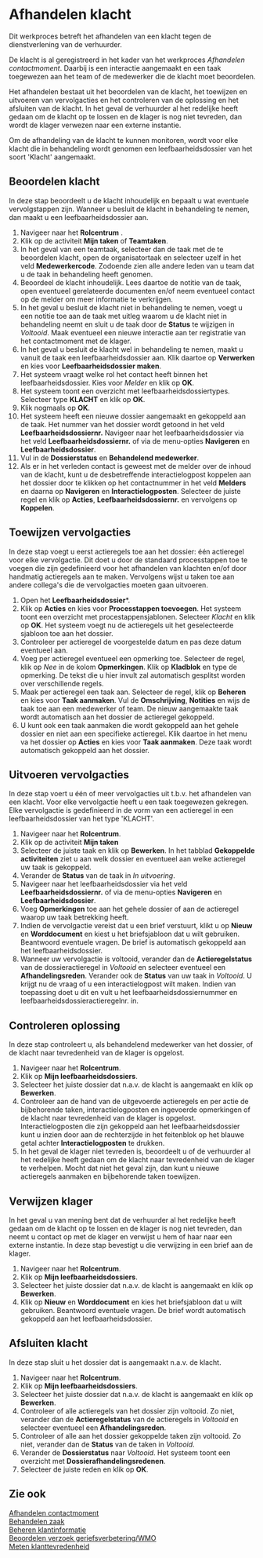 # Afhandelen klacht

Dit werkproces betreft het afhandelen van een klacht tegen de dienstverlening van de verhuurder. 

De klacht is al geregistreerd in het kader van het werkproces *Afhandelen contactmoment*. Daarbij is een interactie aangemaakt en een taak toegewezen aan het team of de medewerker die de klacht moet beoordelen. 

Het afhandelen bestaat uit het beoordelen van de klacht, het toewijzen en uitvoeren van vervolgacties en het controleren van de oplossing en het afsluiten van de klacht. In het geval de verhuurder al het redelijke heeft gedaan om de klacht op te lossen en de klager is nog niet tevreden, dan wordt de klager verwezen naar een externe instantie. 

Om de afhandeling van de klacht te kunnen monitoren, wordt voor elke klacht die in behandeling wordt genomen een leefbaarheidsdossier van het soort 'Klacht' aangemaakt. 

## Beoordelen klacht 
In deze stap beoordeelt u de klacht inhoudelijk en bepaalt u wat eventuele vervolgstappen zijn. Wanneer u besluit de klacht in behandeling te nemen, dan maakt u een leefbaarheidsdossier aan.

1. Navigeer naar het **Rolcentrum** . 
2. Klik op de activiteit **Mijn taken** of **Teamtaken**. 
3. In het geval van een teamtaak, selecteer dan de taak met de te beoordelen klacht, open de organisatortaak en selecteer uzelf in het veld **Medewerkercode**. Zodoende zien alle andere leden van u team dat u de taak in behandeling heeft genomen. 
4. Beoordeel de klacht inhoudelijk. Lees daartoe de notitie van de taak, open eventueel gerelateerde documenten en/of neem eventueel contact op de melder om meer informatie te verkrijgen.
5. In het geval u besluit de klacht niet in behandeling te nemen, voegt u een notitie toe aan de taak met uitleg waarom u de klacht niet in behandeling neemt en sluit u de taak door de **Status** te wijzigen in *Voltooid*. Maak eventueel een nieuwe interactie aan ter registratie van het contactmoment met de klager. 
6. In het geval u besluit de klacht wel in behandeling te nemen, maakt u vanuit de taak een leefbaarheidsdossier aan. Klik daartoe op **Verwerken** en kies voor **Leefbaarheidsdossier maken**. 
7. Het systeem vraagt welke rol het contact heeft binnen het leefbaarheidsdossier. Kies voor *Melder* en klik op **OK**. 
8. Het systeem toont een overzicht met leefbaarheidsdossiertypes. Selecteer type **KLACHT** en klik op **OK**.
9. Klik nogmaals op **OK**. 
10. Het systeem heeft een nieuwe dossier aangemaakt en gekoppeld aan de taak. Het nummer van het dossier wordt getoond in het veld **Leefbaarheidsdossiernr.** Navigeer naar het leefbaarheidsdossier via het veld **Leefbaarheidsdossiernr.** of via de menu-opties **Navigeren** en **Leefbaarheidsdossier**. 
11. Vul in de **Dossierstatus** en **Behandelend medewerker**.
12. Als er in het verleden contact is geweest met de melder over de inhoud van de klacht, kunt u de desbetreffende interactielogpost koppelen aan het dossier door te klikken op  het contactnummer in het veld **Melders** en daarna op **Navigeren** en **Interactielogposten**. Selecteer de juiste regel en klik op **Acties**, **Leefbaarheidsdossiernr.** en vervolgens op **Koppelen**.


## Toewijzen vervolgacties 
In deze stap voegt u eerst actieregels toe aan het dossier: één actieregel voor elke vervolgactie.  Dit doet u door de standaard processtappen toe te voegen die zijn gedefinieerd voor het afhandelen van klachten en/of door handmatig actieregels aan te maken. Vervolgens wijst u taken toe aan andere collega's die de vervolgacties moeten gaan uitvoeren. 

1. Open het **Leefbaarheidsdossier***. 
2. Klik op **Acties** en kies voor **Processtappen toevoegen**. Het systeem toont een overzicht met procestappensjablonen. Selecteer *Klacht* en klik op **OK**. Het systeem voegt nu de actieregels uit het geselecteerde sjabloon toe aan het dossier. 
3.  Controleer per actieregel de voorgestelde datum en pas deze datum eventueel aan. 
4. Voeg per actieregel eventueel een opmerking toe. Selecteer de regel, klik op *Nee* in de kolom **Opmerkingen**. Klik op **Kladblok** en type de opmerking.  De tekst die u hier invult zal automatisch gesplitst worden over verschillende regels.
5. Maak per actieregel een taak aan. Selecteer de regel, klik op **Beheren** en kies voor **Taak aanmaken**. Vul de **Omschrijving**, **Notities** en wijs de taak toe aan een medewerker of team. De nieuw aangemaakte taak wordt automatisch aan het dossier de actieregel gekoppeld.
6. U kunt ook een taak aanmaken die wordt gekoppeld aan het gehele dossier en niet aan een specifieke actieregel. Klik daartoe in het menu va het dossier op **Acties** en kies voor **Taak aanmaken**. Deze taak wordt automatisch gekoppeld aan het dossier.


## Uitvoeren vervolgacties 
In deze stap voert u één of meer vervolgacties uit t.b.v. het afhandelen van een klacht. Voor elke vervolgactie heeft u een taak toegewezen gekregen. Elke vervolgactie is gedefinieerd in de vorm van een actieregel in een leefbaarheidsdossier van het type 'KLACHT'. 

1. Navigeer naar het **Rolcentrum**. 
2. Klik op de activiteit **Mijn taken**
3. Selecteer de juiste taak en klik op **Bewerken**. In het tabblad **Gekoppelde activiteiten** ziet u aan welk dossier en eventueel aan welke actieregel uw taak is gekoppeld. 
4. Verander de **Status** van de taak in *In uitvoering*. 
5. Navigeer naar het leefbaarheidsdossier via het veld **Leefbaarheidsdossiernr.** of via de menu-opties **Navigeren** en **Leefbaarheidsdossier**. 
6. Voeg **Opmerkingen** toe aan het gehele dossier of aan de actieregel waarop uw taak betrekking heeft. 
7. Indien de vervolgactie vereist dat u een brief verstuurt, klikt u op **Nieuw** en **Worddocument** en kiest u  het briefsjabloon dat u wilt gebruiken. Beantwoord eventuele vragen. De brief is automatisch gekoppeld aan het leefbaarheidsdossier. 
8. Wanneer uw vervolgactie is voltooid, verander dan de **Actieregelstatus** van de dossieractieregel in *Voltooid* en selecteer eventueel een **Afhandelingsreden**.  Verander ook de **Status** van uw taak in *Voltooid*. U krijgt nu de vraag of u een interactielogpost wilt maken. Indien van toepassing doet u dit en vult u het leefbaarheidsdossiernummer en leefbaarheidsdossieractieregelnr. in.


## Controleren oplossing 
In deze stap controleert u, als behandelend medewerker van het dossier, of de klacht naar tevredenheid van de klager is opgelost. 

1. Navigeer naar het **Rolcentrum**. 
2. Klik op **Mijn leefbaarheidsdossiers**. 
3. Selecteer het juiste dossier dat n.a.v. de klacht is aangemaakt en klik op **Bewerken**. 
4. Controleer aan de hand van de uitgevoerde actieregels en per actie de bijbehorende taken, interactielogposten en ingevoerde opmerkingen of de klacht naar tevredenheid van de klager is opgelost. Interactielogposten die zijn gekoppeld aan het leefbaarheidsdossier kunt u inzien door aan de rechterzijde in het feitenblok op het blauwe getal achter **Interactielogposten** te drukken. 
5. In het geval de klager niet tevreden is, beoordeelt u of de verhuurder al het redelijke heeft gedaan om de klacht naar tevredenheid van de klager te verhelpen. Mocht dat niet het geval zijn, dan kunt u nieuwe actieregels aanmaken en bijbehorende taken toewijzen. 


## Verwijzen klager 
In het geval u van mening bent dat de verhuurder al het redelijke heeft gedaan om de klacht op te lossen en de klager is nog niet tevreden, dan neemt u contact op met de klager en verwijst u hem of haar naar een externe instantie. In deze stap bevestigt u die verwijzing in een brief aan de klager.  

1. Navigeer naar het **Rolcentrum**. 
2. Klik op **Mijn leefbaarheidsdossiers**. 
3. Selecteer het juiste dossier dat n.a.v. de klacht is aangemaakt en klik op **Bewerken**. 
4. Klik op **Nieuw** en **Worddocument** en kies het briefsjabloon dat u wilt gebruiken. Beantwoord eventuele vragen. De brief wordt automatisch gekoppeld aan het leefbaarheidsdossier.

## Afsluiten klacht 
 In deze stap sluit u het dossier dat is aangemaakt n.a.v. de klacht.  

1. Navigeer naar het **Rolcentrum**. 
2. Klik op **Mijn leefbaarheidsdossiers**. 
3. Selecteer het juiste dossier dat n.a.v. de klacht is aangemaakt en klik op **Bewerken**. 
4. Controleer of alle actieregels van het dossier zijn voltooid. Zo niet, verander dan de **Actieregelstatus** van de actieregels in *Voltooid* en selecteer eventueel een **Afhandelingsreden**.  
5. Controleer of alle aan het dossier gekoppelde taken zijn voltooid.  Zo niet, verander dan de **Status** van de taken in *Voltooid*. 
6. Verander de **Dossierstatus** naar *Voltooid*. Het systeem toont een overzicht met **Dossierafhandelingsredenen**. 
7. Selecteer de juiste reden en klik op **OK**. 


## Zie ook

[Afhandelen contactmoment](../afhandelen-contactmoment/)  
[Behandelen zaak](../behandelen-zaak/)  
[Beheren klantinformatie](../beheren-klantinformatie/)  
[Beoordelen verzoek geriefsverbetering/WMO](../beoordelen-verzoek-geriefsverbetering-WMO/)  
[Meten klanttevredenheid](../meten-klanttevredenheid/)
